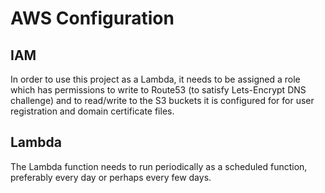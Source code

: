 # AWS Configuration

## IAM
In order to use this project as a Lambda, it needs to be assigned a role which
has permissions to write to Route53 (to satisfy Lets-Encrypt DNS challenge) and
to read/write to the S3 buckets it is configured for for user registration and
domain certificate files.

## Lambda
The Lambda function needs to run periodically as a scheduled function, preferably
every day or perhaps every few days.
